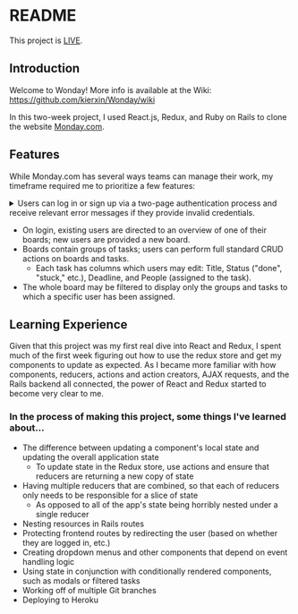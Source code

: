 # README

This project is [LIVE](https://wonday-clone-of-monday.herokuapp.com/#/).

## Introduction

Welcome to Wonday! More info is available at the Wiki: https://github.com/kierxin/Wonday/wiki

In this two-week project, I used React.js, Redux, and Ruby on Rails to clone the website [Monday.com](https://monday.com/). 


## Features

While Monday.com has several ways teams can manage their work, my timeframe required me to prioritize a few features:

<details>
    <summary>Users can log in or sign up via a two-page authentication process and receive relevant error messages if they provide invalid credentials.</summary>
    
    ```javascript
        constructor(props) {
        super(props);

        this.state = {
            user: {
                email: '',
                password: '',
                full_name: ''
            },
            page: 1,
            error: null
        }

        this.handleInput = this.handleInput.bind(this);
        this.handleSubmit = this.handleSubmit.bind(this);
        this.goNext = this.goNext.bind(this);
    }
    ```
</details>

- On login, existing users are directed to an overview of one of their boards; new users are provided a new board.
- Boards contain groups of tasks; users can perform full standard CRUD actions on boards and tasks.
    - Each task has columns which users may edit: Title, Status ("done", "stuck," etc.), Deadline, and People (assigned to the task).
- The whole board may be filtered to display only the groups and tasks to which a specific user has been assigned.

## Learning Experience

Given that this project was my first real dive into React and Redux, I spent much of the first week figuring out how to use the redux store and get my components to update as expected. As I became more familiar with how components, reducers, actions and action creators, AJAX requests, and the Rails backend all connected, the power of React and Redux started to become very clear to me.

### In the process of making this project, some things I've learned about...

- The difference between updating a component's local state and updating the overall application state
    - To update state in the Redux store, use actions and ensure that reducers are returning a new copy of state
- Having multiple reducers that are combined, so that each of reducers only needs to be responsible for a slice of state
    - As opposed to all of the app's state being horribly nested under a single reducer
- Nesting resources in Rails routes
- Protecting frontend routes by redirecting the user (based on whether they are logged in, etc.)
- Creating dropdown menus and other components that depend on event handling logic
- Using state in conjunction with conditionally rendered components, such as modals or filtered tasks
- Working off of multiple Git branches
- Deploying to Heroku
